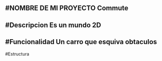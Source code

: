 #NOMBRE DE MI PROYECTO
Commute
---
#Descripcion 
Es un mundo 2D
---
#Funcionalidad
Un carro que esquiva obtaculos 
---
#Estructura
